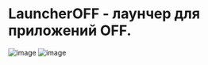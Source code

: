 # LauncherOFF - лаунчер для приложений OFF.
![image](https://github.com/Camyil-89/LauncherOFF-Publish/assets/76705837/f2cf8ece-5f6e-4b4f-98aa-adef0f8f34bb)
![image](https://github.com/Camyil-89/LauncherOFF-Publish/assets/76705837/d4cb13c3-3331-4988-9089-f5cf73ff2654)


